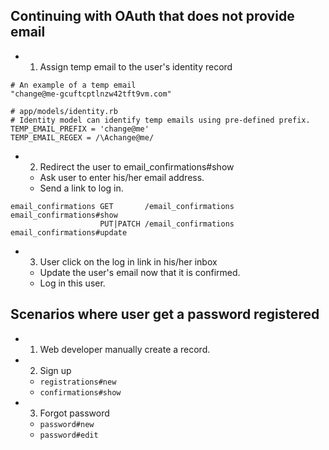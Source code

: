 ## Continuing with OAuth that does not provide email

- 1. Assign temp email to the user's identity record

```
# An example of a temp email
"change@me-gcuftcptlnzw42tft9vm.com"
```

```
# app/models/identity.rb
# Identity model can identify temp emails using pre-defined prefix.
TEMP_EMAIL_PREFIX = 'change@me'
TEMP_EMAIL_REGEX = /\Achange@me/
```

- 2. Redirect the user to email_confirmations#show
  + Ask user to enter his/her email address.
  + Send a link to log in.

```
email_confirmations GET       /email_confirmations email_confirmations#show
                    PUT|PATCH /email_confirmations email_confirmations#update
```

- 3. User click on the log in link in his/her inbox
  + Update the user's email now that it is confirmed.
  + Log in this user.


## Scenarios where user get a password registered

- 1. Web developer manually create a record.
- 2. Sign up
  + `registrations#new`
  + `confirmations#show`
- 3. Forgot password
  + `password#new`
  + `password#edit`

